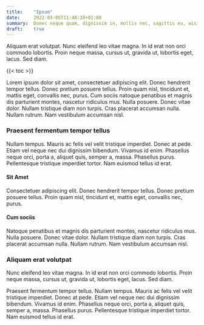 ```yaml
---
title:    "Ipsum"
date:     2022-03-05T11:48:28+01:00
summary:  Donec neque quam, dignissim in, mollis nec, sagittis eu, wisi.
draft:    true
---
```


Aliquam erat volutpat.  Nunc eleifend leo vitae magna.  In id erat non
orci commodo lobortis.  Proin neque massa, cursus ut, gravida ut,
lobortis eget, lacus.  Sed diam.

{{< toc >}}

Lorem ipsum dolor sit amet, consectetuer adipiscing elit.  Donec
hendrerit tempor tellus.  Donec pretium posuere tellus.  Proin quam
nisl, tincidunt et, mattis eget, convallis nec, purus.  Cum sociis
natoque penatibus et magnis dis parturient montes, nascetur ridiculus
mus.  Nulla posuere.  Donec vitae dolor.  Nullam tristique diam non
turpis.  Cras placerat accumsan nulla.  Nullam rutrum.  Nam vestibulum
accumsan nisl.

### Praesent fermentum tempor tellus

Nullam tempus.  Mauris ac felis vel velit tristique imperdiet.  Donec
at pede.  Etiam vel neque nec dui dignissim bibendum.  Vivamus id
enim.  Phasellus neque orci, porta a, aliquet quis, semper a, massa.
Phasellus purus.  Pellentesque tristique imperdiet tortor.  Nam
euismod tellus id erat.

#### Sit Amet

Consectetuer adipiscing elit.  Donec hendrerit tempor tellus.  Donec
pretium posuere tellus.  Proin quam nisl, tincidunt et, mattis eget,
convallis nec, purus.  

#### Cum sociis 

Natoque penatibus et magnis dis parturient montes, nascetur ridiculus
mus.  Nulla posuere.  Donec vitae dolor.  Nullam tristique diam non
turpis.  Cras placerat accumsan nulla.  Nullam rutrum.  Nam vestibulum
accumsan nisl.

### Aliquam erat volutpat

Nunc eleifend leo vitae magna.  In id erat non orci commodo lobortis.
Proin neque massa, cursus ut, gravida ut, lobortis eget, lacus.  Sed
diam.  

Praesent fermentum tempor tellus.  Nullam tempus.  Mauris ac felis vel
velit tristique imperdiet.  Donec at pede.  Etiam vel neque nec dui
dignissim bibendum.  Vivamus id enim.  Phasellus neque orci, porta a,
aliquet quis, semper a, massa.  Phasellus purus.  Pellentesque
tristique imperdiet tortor.  Nam euismod tellus id erat.


